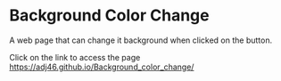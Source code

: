 
# Background Color Change

A web page that can change it background when clicked on the button.

Click on the link to access the page https://adj46.github.io/Background_color_change/


